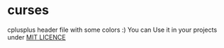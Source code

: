 # curses
cplusplus header file with some colors :)
 You can Use it in your projects under <a target="_blank" href="LICENSE">MIT LICENCE</a>
